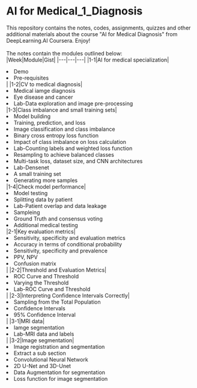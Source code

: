 # AI for Medical_1_Diagnosis
This repository contains the notes, codes, assignments, quizzes and other additional materials about the course "AI for Medical Diagnosis" from DeepLearning.AI Coursera. Enjoy!  <br></br>
The notes contain the modules outlined below:<br>
|Week|Module|Gist|
|---|---|---|
|1-1|AI for medical specialization|<li>Demo</li><li>Pre-requisites</li>|
|1-2|CV to medical diagnosis|<li>Medical iamge diagnosis</li><li>Eye disease and cancer</li><li>Lab-Data exploration and image pre-processing</li>
|1-3|Class imbalance and small training sets|<li>Model building</li><li>Training, prediction, and loss</li><li>Image classification and class imbalance</li><li>Binary cross entropy loss function</li><li>Impact of class imbalance on loss calculation</li><li>Lab-Counting labels and weighted loss function</li><li>Resampling to achieve balanced classes</li><li>Multi-task loss, dataset size, and CNN architectures</li><li>Lab-Densenet</li><li>A small training set</li><li>Generating more samples</li>
|1-4|Check model performance|<li>Model testing</li><li>Splitting data by patient</li><li>Lab-Patient overlap and data leakage</li><li>Sampleing</li><li>Ground Truth and consensus voting</li><li>Additional medical testing</li>
|2-1|Key evaluation metrics|<li>Sensitivity, specificity and evaluation metrics</li><li>Accuracy in terms of conditional probability</li><li>Sensitivity, specificity and prevalence</li><li>PPV, NPV</li><li>Confusion matrix</li>|
|2-2|Threshold and Evaluation Metrics|<li>ROC Curve and Threshold</li><li>Varying the Threshold</li><li>Lab-ROC Curve and Threshold</li>|
|2-3|lnterpreting Confidence lntervals Correctly|<li>Sampling from the Total Population</li><li>Confidence Intervals</li><li>95% Confidence Interval</li>|
|3-1|MRI data|<li>Iamge segmentation</li><li>Lab-MRI data and labels</li>|
|3-2|Image segmentation|<li>Image registration and segmentation</li><li>Extract a sub section</li><li>Convolutional Neural Network</li><li>2D U-Net and 3D-Unet</li><li>Data Augmentation for segmentation</li><li>Loss function for image segmentation</li>

